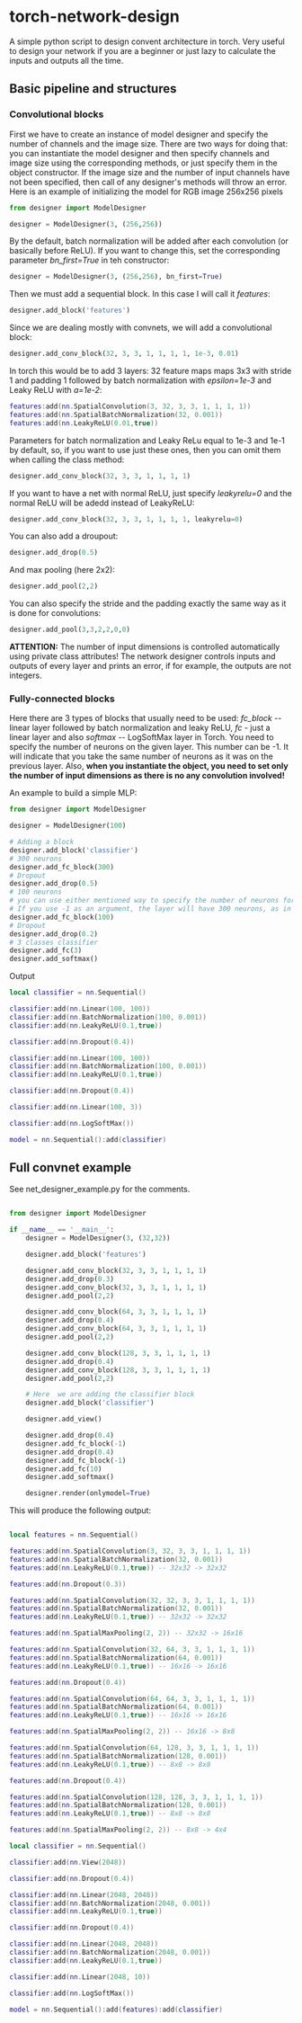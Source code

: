 # torch-network-design
A simple python script to design convent architecture in torch. Very useful to design your network if you are a beginner or just lazy to calculate the inputs and outputs all the time.
## Basic pipeline and structures
### Convolutional blocks
First we have to create an instance of model designer and specify the number of channels and the image size. There are two ways for doing that: you can instantiate the model designer and then specify channels and image size using the corresponding methods, or just specify them in the object constructor. If the image size and the number of input channels have not been specified, then call of any designer's methods will throw an error. Here is an example of initializing the model for RGB image  256x256 pixels
```python
from designer import ModelDesigner

designer = ModelDesigner(3, (256,256))

```
By the default, batch normalization will be added after each convolution (or basically before ReLU). If you want to change this, set the corresponding parameter *bn_first=True* in teh constructor:
```python
designer = ModelDesigner(3, (256,256), bn_first=True)
```

Then we must add a sequential block. In this case I will call it *features*:

```python
designer.add_block('features')
```

Since we are dealing mostly with convnets, we will add a convolutional block:
```python
designer.add_conv_block(32, 3, 3, 1, 1, 1, 1, 1e-3, 0.01)
```

In torch this would be to add 3 layers: 32 feature maps maps 3x3 with stride 1 and padding 1 followed by batch normalization with *epsilon=1e-3* and Leaky ReLU with *a=1e-2*:

```lua
features:add(nn.SpatialConvolution(3, 32, 3, 3, 1, 1, 1, 1))
features:add(nn.SpatialBatchNormalization(32, 0.001))
features:add(nn.LeakyReLU(0.01,true))
```
Parameters for batch normalization and Leaky ReLu equal to 1e-3 and 1e-1 by default, so, if you want to use just these ones, then you can omit them when calling the class method:

```python
designer.add_conv_block(32, 3, 3, 1, 1, 1, 1)
```
If you want to have a net with normal ReLU, just specify *leakyrelu=0* and the normal ReLU will be adedd instead of LeakyReLU:
```python
designer.add_conv_block(32, 3, 3, 1, 1, 1, 1, leakyrelu=0)
```

You can also add a droupout:

```python
designer.add_drop(0.5)
```

And max pooling (here 2x2):
```python
designer.add_pool(2,2)
```
You can also specify the stride and the padding exactly the same way as it is done for convolutions:
```python
designer.add_pool(3,3,2,2,0,0)

```


**ATTENTION:** The number of input dimensions is controlled automatically using private class attributes! The network designer controls inputs and outputs of every layer and prints an error, if for example, the outputs are not integers.

### Fully-connected blocks
Here there are 3 types of blocks that usually need to be used: *fc_block* -- linear layer followed by batch normalization and leaky ReLU, *fc* - just a linear layer and also *softmax* -- LogSoftMax layer in Torch. You need to specify the number of neurons on the given layer. This number can be -1. It will indicate that you take the same number of neurons as it was on the previous layer. Also, **when you instantiate the object, you need to set only the number of input dimensions as there is no any convolution involved!**

An example to build a simple MLP:

```python
from designer import ModelDesigner

designer = ModelDesigner(100)

# Adding a block
designer.add_block('classifier')
# 300 neurons
designer.add_fc_block(300)
# Dropout
designer.add_drop(0.5)
# 100 neurons
# you can use either mentioned way to specify the number of neurons for this block.
# If you use -1 as an argument, the layer will have 300 neurons, as in the previous layer.
designer.add_fc_block(100)
# Dropout
designer.add_drop(0.2)
# 3 classes classifier
designer.add_fc(3)
designer.add_softmax()
```

Output
```lua
local classifier = nn.Sequential()

classifier:add(nn.Linear(100, 100))
classifier:add(nn.BatchNormalization(100, 0.001))
classifier:add(nn.LeakyReLU(0.1,true))

classifier:add(nn.Dropout(0.4))

classifier:add(nn.Linear(100, 100))
classifier:add(nn.BatchNormalization(100, 0.001))
classifier:add(nn.LeakyReLU(0.1,true))

classifier:add(nn.Dropout(0.4))

classifier:add(nn.Linear(100, 3))

classifier:add(nn.LogSoftMax())

model = nn.Sequential():add(classifier)
```

## Full convnet example
See net_designer_example.py for the comments.
```python

from designer import ModelDesigner

if __name__ == '__main__':
    designer = ModelDesigner(3, (32,32))

    designer.add_block('features')

    designer.add_conv_block(32, 3, 3, 1, 1, 1, 1)
    designer.add_drop(0.3)
    designer.add_conv_block(32, 3, 3, 1, 1, 1, 1)
    designer.add_pool(2,2)

    designer.add_conv_block(64, 3, 3, 1, 1, 1, 1)
    designer.add_drop(0.4)
    designer.add_conv_block(64, 3, 3, 1, 1, 1, 1)
    designer.add_pool(2,2)

    designer.add_conv_block(128, 3, 3, 1, 1, 1, 1)
    designer.add_drop(0.4)
    designer.add_conv_block(128, 3, 3, 1, 1, 1, 1)
    designer.add_pool(2,2)

    # Here  we are adding the classifier block
    designer.add_block('classifier')

    designer.add_view()

    designer.add_drop(0.4)
    designer.add_fc_block(-1)
    designer.add_drop(0.4)
    designer.add_fc_block(-1)
    designer.add_fc(10)
    designer.add_softmax()

    designer.render(onlymodel=True)

```

This will produce the following output:

```lua

local features = nn.Sequential()

features:add(nn.SpatialConvolution(3, 32, 3, 3, 1, 1, 1, 1))
features:add(nn.SpatialBatchNormalization(32, 0.001))
features:add(nn.LeakyReLU(0.1,true)) -- 32x32 -> 32x32

features:add(nn.Dropout(0.3))

features:add(nn.SpatialConvolution(32, 32, 3, 3, 1, 1, 1, 1))
features:add(nn.SpatialBatchNormalization(32, 0.001))
features:add(nn.LeakyReLU(0.1,true)) -- 32x32 -> 32x32

features:add(nn.SpatialMaxPooling(2, 2)) -- 32x32 -> 16x16

features:add(nn.SpatialConvolution(32, 64, 3, 3, 1, 1, 1, 1))
features:add(nn.SpatialBatchNormalization(64, 0.001))
features:add(nn.LeakyReLU(0.1,true)) -- 16x16 -> 16x16

features:add(nn.Dropout(0.4))

features:add(nn.SpatialConvolution(64, 64, 3, 3, 1, 1, 1, 1))
features:add(nn.SpatialBatchNormalization(64, 0.001))
features:add(nn.LeakyReLU(0.1,true)) -- 16x16 -> 16x16

features:add(nn.SpatialMaxPooling(2, 2)) -- 16x16 -> 8x8

features:add(nn.SpatialConvolution(64, 128, 3, 3, 1, 1, 1, 1))
features:add(nn.SpatialBatchNormalization(128, 0.001))
features:add(nn.LeakyReLU(0.1,true)) -- 8x8 -> 8x8

features:add(nn.Dropout(0.4))

features:add(nn.SpatialConvolution(128, 128, 3, 3, 1, 1, 1, 1))
features:add(nn.SpatialBatchNormalization(128, 0.001))
features:add(nn.LeakyReLU(0.1,true)) -- 8x8 -> 8x8

features:add(nn.SpatialMaxPooling(2, 2)) -- 8x8 -> 4x4

local classifier = nn.Sequential()

classifier:add(nn.View(2048))

classifier:add(nn.Dropout(0.4))

classifier:add(nn.Linear(2048, 2048))
classifier:add(nn.BatchNormalization(2048, 0.001))
classifier:add(nn.LeakyReLU(0.1,true))

classifier:add(nn.Dropout(0.4))

classifier:add(nn.Linear(2048, 2048))
classifier:add(nn.BatchNormalization(2048, 0.001))
classifier:add(nn.LeakyReLU(0.1,true))

classifier:add(nn.Linear(2048, 10))

classifier:add(nn.LogSoftMax())

model = nn.Sequential():add(features):add(classifier)

```
